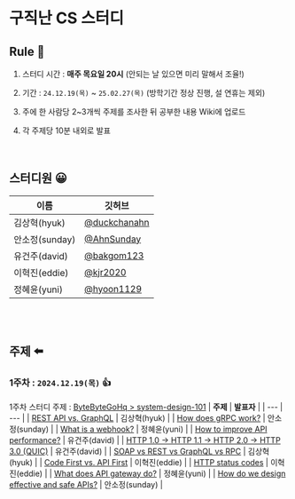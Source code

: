 # 구직난 CS 스터디

## Rule 📌
1. 스터디 시간 : **매주 목요일 20시** (안되는 날 있으면 미리 말해서 조율!)

2. 기간  : `24.12.19(목)` ~ `25.02.27(목)` (방학기간 정상 진행, 설 연휴는 제외)

3. 주에 한 사람당 2~3개씩 주제를 조사한 뒤 공부한 내용 Wiki에 업로드 

4. 각 주제당 10분 내외로 발표  

<br>

## 스터디원 😀
| **이름** | 깃허브 |
| --- | --- |
| 김상혁(hyuk) | [@duckchanahn](https://github.com/duckchanahn) |
| 안소정(sunday) | [@AhnSunday](https://github.com/AhnSunday) |
| 유건주(david) | [@bakgom123](https://github.com/bakgom123) |
| 이혁진(eddie) | [@kjr2020](https://github.com/kjr2020) |
| 정혜윤(yuni) | [@hyoon1129](https://github.com/hyoon1129) |

<br><br>

## 주제 ⬅️
### **1주차** : ```2024.12.19(목)``` 👍
1주차 스터디 주제 : [ByteByteGoHq > system-design-101](https://github.com/ByteByteGoHq/system-design-101/?tab=readme-ov-file#communication-protocols)
| **주제** | **발표자** |
| --- | --- |
| [REST API vs. GraphQL]() | 김상혁(hyuk) |
| [How does gRPC work?]() | 안소정(sunday) |
| [What is a webhook?]() | 정혜윤(yuni) |
| [How to improve API performance?]() | 유건주(david) |
| [HTTP 1.0 -> HTTP 1.1 -> HTTP 2.0 -> HTTP 3.0 (QUIC)]() | 유건주(david) |
| [SOAP vs REST vs GraphQL vs RPC]() | 김상혁(hyuk) |
| [Code First vs. API First]() | 이혁진(eddie) |
| [HTTP status codes]() | 이혁진(eddie) |
| [What does API gateway do?]() | 정혜윤(yuni) |
| [How do we design effective and safe APIs?]() | 안소정(sunday) |
